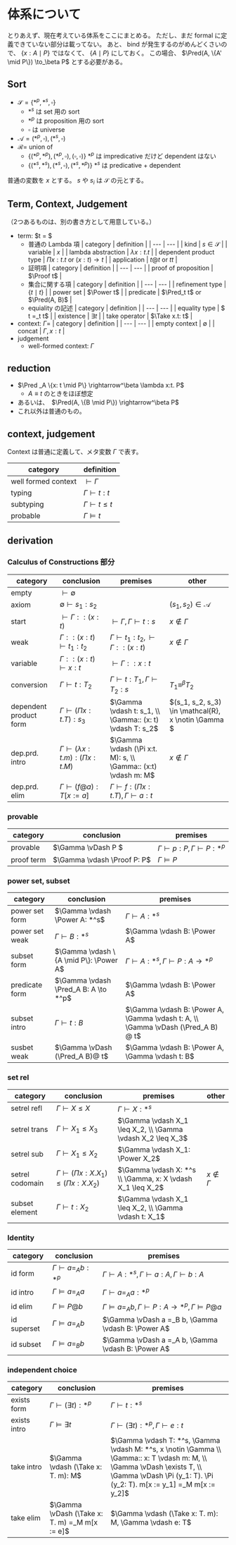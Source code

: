 # 体系について
とりあえず、現在考えている体系をここにまとめる。
ただし、まだ formal に定義できていない部分は載ってない。
あと、 bind が発生するのがめんどくさいので、 $\{x: A \mid P\}$ ではなくて、 $\{A \mid P\}$ にしておく。
この場合、 $\Pred(A, \{A' \mid P\}) \to_\beta P$ とする必要がある。

## Sort
- $\mathcal{S} = \{*^p, *^s, \square\}$
    - $*^s$ は set 用の sort
    - $*^p$ は proposition 用の sort
    - $\square$ は universe 
- $\mathcal{A} = {(*^p, \square), (*^s, \square)}$
- $\mathcal{R} =$ union of
    - $\{(*^p, *^p), (*^p, \square), (\square, \square)\}$ $*^p$ は impredicative だけど dependent はない
    - $\{(*^s, *^s), (*^s, \square), (*^s, *^p)\}$ $*^s$ は predicative + dependent

普通の変数を $x$ とする。
$s$ や $s_i$ は $\mathcal{S}$ の元とする。

## Term, Context, Judgement
（2つあるものは、別の書き方として用意している。）

- term: $t = $
    - 普通の Lambda 項
        | category | definition |
        | --- | --- |
        | kind | $s \in \mathcal{S}$ |
        | variable | $x$ |
        | lambda abstraction | $\lambda x: t. t$ |
        | dependent product type | $\Pi x: t. t$ or $(x: t) \to t$ |
        | application | $t @ t$ or $t t$ |
    - 証明項
        | category | definition |
        | --- | --- |
        | proof of proposition | $\Proof t$ |
    - 集合に関する項
        | category | definition |
        | --- | --- |
        | refinement type | $\{t \mid t\}$ |
        | power set | $\Power t$ |
        | predicate | $\Pred_t t$ or $\Pred(A, B)$ |
    - equiality の記述
        | category | definition |
        | --- | --- |
        | equality type | $ t =_t t$ |
        | existence | $\exists t$ |
        | take operator | $\Take x.t: t$ |
- context: $\Gamma=$
    | category | definition |
    | --- | --- |
    | empty context | $\emptyset$ |
    | concat | $\Gamma, x:t$ |
- judgement
    - well-formed context: $\Gamma$

## reduction
- $\Pred _A \{x: t \mid P\} \rightarrow^\beta \lambda x:t. P$
    - $A \equiv t$ のときをほぼ想定
- あるいは、　$\Pred(A, \{B \mid P\}) \rightarrow^\beta P$
- これ以外は普通のもの。

## context, judgement
Context は普通に定義して、メタ変数 $\Gamma$ で表す。

| category | definition |
| --- | --- |
| well formed context | $\vdash \Gamma$ |
| typing | $\Gamma \vdash t: t$ |
| subtyping | $\Gamma \vdash t \leq t$ |
| probable | $\Gamma \vDash t$ |

## derivation
### Calculus of Constructions 部分
| category | conclusion | premises | other |
| --- | --- | --- | --- |
| empty | $\vdash \emptyset$ | | |
| axiom | $\emptyset \vdash s_1: s_2$ | | $(s_1, s_2) \in \mathcal{A}$ |
| start | $\vdash \Gamma::(x: t)$ | $\vdash \Gamma, \Gamma \vdash t: s$ | $x \notin \Gamma$ |
| weak | $\Gamma :: (x: t) \vdash t_1: t_2$ | $\Gamma \vdash t_1: t_2, \vdash \Gamma :: (x: t)$ | $x \notin \Gamma$ |
| variable | $\Gamma :: (x: t) \vdash x: t$ | $\vdash \Gamma :: x: t$ |
| conversion | $\Gamma \vdash t: T_2$ | $\Gamma \vdash t: T_1, \Gamma \vdash T_2: s$ | $T_1 \equiv^\beta T_2$ |
| dependent product form | $\Gamma \vdash (\Pi x:t. T): s_3$ | $\Gamma \vdash t: s_1, \\ \Gamma:: (x: t) \vdash T: s_2$ | $(s_1, s_2, s_3) \in \mathcal{R}, x \notin \Gamma $
| dep.prd. intro | $\Gamma \vdash (\lambda x:t.m): (\Pi x:t.M)$ | $\Gamma \vdash (\Pi x:t. M): s, \\ \Gamma:: (x:t) \vdash m: M$ | $x \notin \Gamma$ |
| dep.prd. elim | $\Gamma \vdash (f @ a): T[x := a]$ | $\Gamma \vdash f: (\Pi x: t. T), \Gamma \vdash a: t$ | |

### provable
| category | conclusion | premises |
| --- | --- | --- |
| provable | $\Gamma \vDash P $ | $\Gamma \vdash p: P, \Gamma \vdash P: *^p$ |
| proof term | $\Gamma \vdash \Proof P: P$ | $\Gamma \vDash P$ |

### power set, subset
| category | conclusion | premises |
| --- | --- | --- |
| power set form | $\Gamma \vdash \Power A: *^s$ | $\Gamma \vdash A: *^s$ |
| power set weak | $\Gamma \vdash B: *^s$ | $\Gamma \vdash B: \Power A$ |
| subset form | $\Gamma \vdash \{A \mid P\}: \Power A$ | $\Gamma \vdash A: *^s, \Gamma \vdash P: A \to *^p$ |
| predicate form | $\Gamma \vdash \Pred_A B: A \to *^p$ | $\Gamma \vdash B: \Power A$ |
| subset intro | $\Gamma \vdash t: B$ | $\Gamma \vdash B: \Power A, \Gamma \vdash t: A, \\ \Gamma \vDash (\Pred_A B) @ t$ |
| susbet weak | $\Gamma \vDash (\Pred_A B)@ t$ | $\Gamma \vdash B: \Power A, \Gamma \vdash t: B$ |

### set rel
| category | conclusion | premises | other |
| --- | --- | --- | --- |
| setrel refl | $\Gamma \vdash X \leq X$ | $\Gamma \vdash X: *^s$ | |
| setrel trans | $\Gamma \vdash X_1 \leq X_3$ | $\Gamma \vdash X_1 \leq X_2, \\ \Gamma \vdash X_2 \leq X_3$ | |
| setrel sub | $\Gamma \vdash X_1 \leq X_2$ | $\Gamma \vdash X_1: \Power X_2$ | |
| setrel codomain | $\Gamma \vdash (\Pi x: X. X_1) \leq (\Pi x: X. X_2)$ | $\Gamma \vdash X: *^s \\ \Gamma, x: X \vdash X_1 \leq X_2$ | $x \notin \Gamma$ |
| subset element | $\Gamma \vdash t: X_2$ | $\Gamma \vdash X_1 \leq X_2, \\ \Gamma \vdash t: X_1$ | |

### Identity
| category | conclusion | premises |
| --- | --- | --- |
| id form | $\Gamma \vdash a =_A b: *^p$ | $\Gamma \vdash A: *^s, \Gamma \vdash a: A, \Gamma \vdash b: A$ |
| id intro | $\Gamma \vDash a =_A a$ | $\Gamma \vdash a =_A a: *^p$ |
| id elim | $\Gamma \vDash P @ b$ | $\Gamma \vDash a =_A b, \Gamma \vdash P: A \to *^p, \Gamma \vDash P @ a$ |
| id superset | $\Gamma \vDash a =_A b$ | $\Gamma \vDash a =_B b, \Gamma \vdash B: \Power A$ |
| id subset | $\Gamma \vDash a =_B b$ | $\Gamma \vDash a =_A b, \Gamma \vdash B: \Power A$ |

### independent choice
| category | conclusion | premises |
| --- | --- | --- |
| exists form | $\Gamma \vdash (\exists t): *^p$ | $\Gamma \vdash t: *^s$ |
| exists intro | $\Gamma \vDash \exists t$ | $\Gamma \vdash (\exists t): *^p, \Gamma  \vdash e: t$ |
| take intro | $\Gamma \vdash (\Take x: T. m): M$ | $\Gamma \vdash T: *^s, \Gamma \vdash M: *^s, x \notin \Gamma \\ \Gamma:: x: T \vdash m: M, \\ \Gamma \vDash \exists T, \\ \Gamma \vDash \Pi (y_1: T). \Pi (y_2: T). m[x := y_1] =_M m[x := y_2]$ |
| take elim | $\Gamma \vDash (\Take x: T. m) =_M m[x := e]$ | $\Gamma \vdash (\Take x: T. m): M, \Gamma \vdash e: T$
